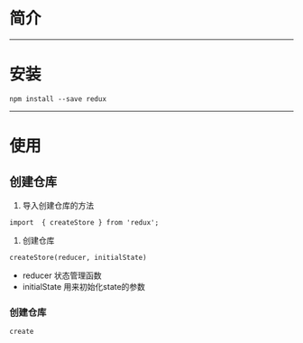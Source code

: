 # 简介

---

# 安装

```
npm install --save redux
```

---

# 使用

## 创建仓库

1. 导入创建仓库的方法

```
import  { createStore } from 'redux';
```

1. 创建仓库

```
createStore(reducer, initialState)
```

* reducer  状态管理函数
* initialState  用来初始化state的参数

### 创建仓库

```
create
```



